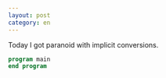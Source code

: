 ```yaml
---
layout: post
category: en
---
```


Today I got paranoid with implicit conversions.

```fortran
program main
end program
```

<script src="https://gist.github.com/cabra-lat/71df105e93eba32401378206c614b61c.js"></script>
